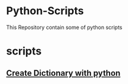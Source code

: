 # Python-Scripts

This Repository contain some of python scripts

# scripts

 
## <a href='scripts/dictionary.py'>Create Dictionary with python
  
 
